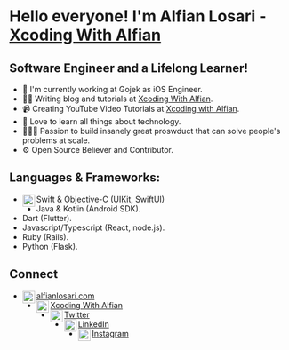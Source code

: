 
# Hello everyone! I'm Alfian Losari - [Xcoding With Alfian][website]

## Software Engineer and a Lifelong Learner!
- 📱 I'm currently working at Gojek as iOS Engineer.
- ✍🏻 Writing blog and tutorials at [Xcoding With Alfian][website].
- 📹 Creating YouTube Video Tutorials at [Xcoding with Alfian][youtube].
- 📖 Love to learn all things about technology.
- 👷🏻‍♂️ Passion to build insanely great proswduct that can solve people's problems at scale.
- ⚙ Open Source Believer and Contributor.

## Languages & Frameworks:
- Swift & Objective-C (UIKit, SwiftUI) <img align="left" alt="swift" width="22px" src="https://cdn.jsdelivr.net/npm/simple-icons@v3/icons/swift.svg"/>
- Java & Kotlin (Android SDK).
- Dart (Flutter).
- Javascript/Typescript (React, node.js).
- Ruby (Rails).
- Python (Flask).

## Connect
- [alfianlosari.com<img align="left" alt="alfianlosari | Website" width="22px" src="https://imagizer.imageshack.com/v2/100x75q90/924/hXegXC.png"/>][website]
- [Xcoding With Alfian<img align="left" alt="xcodingwithalfian | YouTube" width="22px" src="https://cdn.jsdelivr.net/npm/simple-icons@v3/icons/youtube.svg"/>][youtube] 
- [Twitter<img align="left" alt="xcodingwithalfian | Twitter" width="22px" src="https://cdn.jsdelivr.net/npm/simple-icons@v3/icons/twitter.svg"/>][twitter] 
- [LinkedIn<img align="left" alt="xcodingwithalfian | LinkedIn" width="22px" src="https://cdn.jsdelivr.net/npm/simple-icons@v3/icons/linkedin.svg"/>][linkedin] 
- [Instagram<img align="left" alt="xcodingwithalfian | Instagram" width="22px" src="https://cdn.jsdelivr.net/npm/simple-icons@v3/icons/instagram.svg"/>][Instagram] 


[website]: https://alfianlosari.com
[youtube]: https://youtube.com/c/XcodingwithAlfian
[twitter]: https://twitter.com/alfianlosari
[linkedin]: https://linkedin.com/in/alfianlosari
[instagram]: https://instagram.com/alfianlosari
